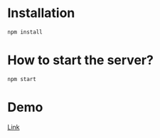 # Installation

```
npm install
```

# How to start the server?

```
npm start
```

# Demo

[Link](https://cyb1ove.github.io/tailwind_sample/)
